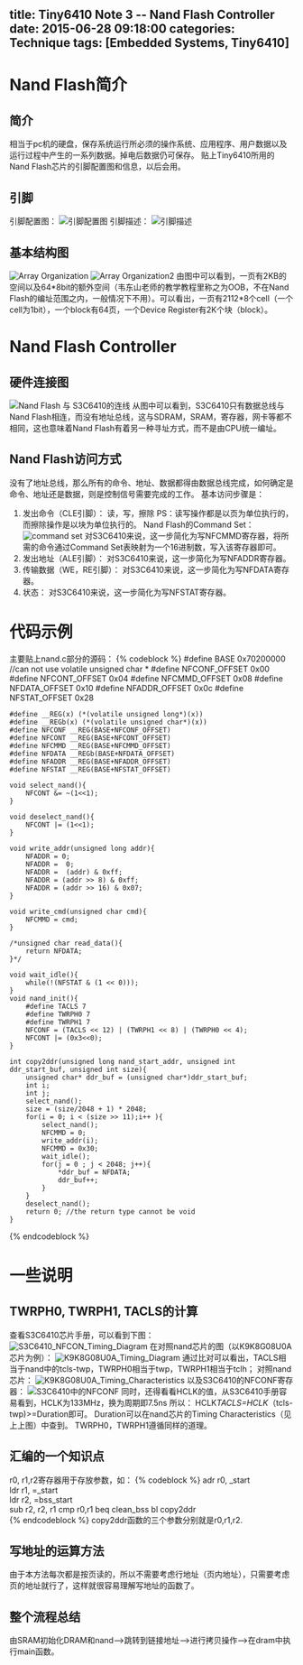 title: Tiny6410 Note 3 -- Nand Flash Controller
date: 2015-06-28 09:18:00
categories: Technique
tags: [Embedded Systems, Tiny6410]
---

# Nand Flash简介
## 简介
相当于pc机的硬盘，保存系统运行所必须的操作系统、应用程序、用户数据以及运行过程中产生的一系列数据。掉电后数据仍可保存。
贴上Tiny6410所用的Nand Flash芯片的引脚配置图和信息，以后会用。
## 引脚
引脚配置图：
![引脚配置图](/img/pin.jpg)
引脚描述：
![引脚描述](/img/pindesc.jpg)

## 基本结构图
![Array Organization](/img/basicstruct.jpg)
![Array Organization2](/img/pindesc2.jpg)
由图中可以看到，一页有2KB的空间以及64*8bit的额外空间（韦东山老师的教学教程里称之为OOB，不在Nand Flash的编址范围之内，一般情况下不用）。可以看出，一页有2112\*8个cell（一个cell为1bit），一个block有64页，一个Device Register有2K个块（block）。

# Nand Flash Controller
## 硬件连接图
![Nand Flash 与 S3C6410的连线](/img/hdconn.jpg)
从图中可以看到，S3C6410只有数据总线与Nand Flash相连，而没有地址总线，这与SDRAM，SRAM，寄存器，网卡等都不相同，这也意味着Nand Flash有着另一种寻址方式，而不是由CPU统一编址。 
## Nand Flash访问方式
没有了地址总线，那么所有的命令、地址、数据都得由数据总线完成，如何确定是命令、地址还是数据，则是控制信号需要完成的工作。
基本访问步骤是：
1. 发出命令（CLE引脚）：
	读，写，擦除
	PS：读写操作都是以页为单位执行的，而擦除操作是以块为单位执行的。
	Nand Flash的Command Set：
	![command set](/img/cmmd.jpg)
	对S3C6410来说，这一步简化为写NFCMMD寄存器，将所需的命令通过Command Set表映射为一个16进制数，写入该寄存器即可。
2. 发出地址（ALE引脚）：
	对S3C6410来说，这一步简化为写NFADDR寄存器。
3. 传输数据（WE，RE引脚）：
	对S3C6410来说，这一步简化为写NFDATA寄存器。
4. 状态：
	对S3C6410来说，这一步简化为写NFSTAT寄存器。

# 代码示例
主要贴上nand.c部分的源码：
{% codeblock %}
	#define BASE 0x70200000 //can not use volatile unsigned char *
	#define NFCONF_OFFSET 0x00
	#define NFCONT_OFFSET 0x04
	#define NFCMMD_OFFSET 0x08
	#define NFDATA_OFFSET 0x10 
	#define NFADDR_OFFSET 0x0c
	#define NFSTAT_OFFSET 0x28
	
	#define __REG(x) (*(volatile unsigned long*)(x))
	#define __REGb(x) (*(volatile unsigned char*)(x))
	#define NFCONF __REG(BASE+NFCONF_OFFSET)
	#define NFCONT __REG(BASE+NFCONT_OFFSET)
	#define NFCMMD __REG(BASE+NFCMMD_OFFSET)
	#define NFDATA __REGb(BASE+NFDATA_OFFSET)
	#define NFADDR __REG(BASE+NFADDR_OFFSET)
	#define NFSTAT __REG(BASE+NFSTAT_OFFSET)
	
	void select_nand(){
		NFCONT &= ~(1<<1); 
	}
	
	void deselect_nand(){
		NFCONT |= (1<<1);
	}
	
	void write_addr(unsigned long addr){
		NFADDR = 0;
		NFADDR =  0;
		NFADDR =  (addr) & 0xff;
		NFADDR = (addr >> 8) & 0xff;
		NFADDR = (addr >> 16) & 0x07;
	}
	
	void write_cmd(unsigned char cmd){
		NFCMMD = cmd;
	}
	
	/*unsigned char read_data(){
		return NFDATA; 
	}*/
	
	void wait_idle(){
		while(!(NFSTAT & (1 << 0)));
	}
	void nand_init(){
		#define TACLS 7
		#define TWRPH0 7
		#define TWRPH1 7
		NFCONF = (TACLS << 12) | (TWRPH1 << 8) | (TWRPH0 << 4);
		NFCONT |= (0x3<<0); 
	}
	
	int copy2ddr(unsigned long nand_start_addr, unsigned int ddr_start_buf, unsigned int size){
		unsigned char* ddr_buf = (unsigned char*)ddr_start_buf;
		int i;
		int j;
		select_nand();
		size = (size/2048 + 1) * 2048;
		for(i = 0; i < (size >> 11);i++ ){
			select_nand();
			NFCMMD = 0;
			write_addr(i); 
			NFCMMD = 0x30;
			wait_idle();
			for(j = 0 ; j < 2048; j++){
				*ddr_buf = NFDATA;
				ddr_buf++;
			}
		}
		deselect_nand();
		return 0; //the return type cannot be void 
	}
{% endcodeblock %}

# 一些说明
## TWRPH0, TWRPH1, TACLS的计算
查看S3C6410芯片手册，可以看到下图：
![S3C6410_NFCON_Timing_Diagram](/img/S3C6410_NFCON_Timing_Diagram.jpg)
在对照nand芯片的图（以K9K8G08U0A芯片为例）：
![K9K8G08U0A_Timing_Diagram](/img/K9K8G08U0A_Timing_Diagram.jpg)
通过比对可以看出，TACLS相当于nand中的tcls-twp，TWRPH0相当于twp，TWRPH1相当于tclh；
对照nand芯片：
![K9K8G08U0A_Timing_Characteristics](/img/K9K8G08U0A_Timing_Characteristics.jpg)
以及S3C6410的NFCONF寄存器：
![S3C6410中的NFCONF](/img/S3C6410_NFCONF_Table.jpg)
同时，还得看看HCLK的值，从S3C6410手册容易看到，HCLK为133MHz，换为周期即7.5ns
所以：
HCLK*TACLS=HCLK*（tcls-twp)>=Duration即可。
Duration可以在nand芯片的Timing Characteristics（见上上图）中查到。
TWRPH0，TWRPH1遵循同样的道理。

## 汇编的一个知识点
r0, r1,r2寄存器用于存放参数，如：
{% codeblock %}
	adr r0, _start   			
	ldr r1, =_start  			
	ldr r2, =bss_start      	
	sub r2, r2, r1
	cmp r0,r1
	beq clean_bss
	bl copy2ddr		
{% endcodeblock %}
copy2ddr函数的三个参数分别就是r0,r1,r2.
## 写地址的运算方法
由于本方法每次都是按页读的，所以不需要考虑行地址（页内地址），只需要考虑页的地址就行了，这样就很容易理解写地址的函数了。
## 整个流程总结
由SRAM初始化DRAM和nand-->跳转到链接地址-->进行拷贝操作-->在dram中执行main函数。
